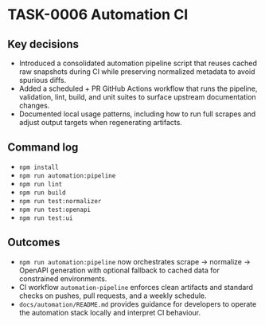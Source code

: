 # TASK-0006 Automation CI

## Key decisions
- Introduced a consolidated automation pipeline script that reuses cached raw
  snapshots during CI while preserving normalized metadata to avoid spurious
  diffs.
- Added a scheduled + PR GitHub Actions workflow that runs the pipeline,
  validation, lint, build, and unit suites to surface upstream documentation
  changes.
- Documented local usage patterns, including how to run full scrapes and adjust
  output targets when regenerating artifacts.

## Command log
- `npm install`
- `npm run automation:pipeline`
- `npm run lint`
- `npm run build`
- `npm run test:normalizer`
- `npm run test:openapi`
- `npm run test:ui`

## Outcomes
- `npm run automation:pipeline` now orchestrates scrape → normalize → OpenAPI
  generation with optional fallback to cached data for constrained
  environments.
- CI workflow `automation-pipeline` enforces clean artifacts and standard
  checks on pushes, pull requests, and a weekly schedule.
- `docs/automation/README.md` provides guidance for developers to operate the
  automation stack locally and interpret CI behaviour.
